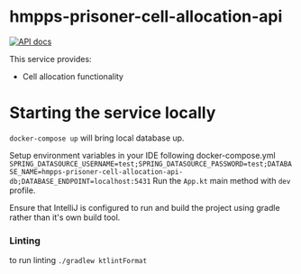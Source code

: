 # hmpps-prisoner-cell-allocation-api
[![API docs](https://img.shields.io/badge/API_docs_-view-85EA2D.svg?logo=swagger)](https://cell-allocation-api-dev.prison.service.justice.gov.uk/swagger-ui.html)

This service provides:
* Cell allocation functionality

# Starting the service locally
```docker-compose up``` will bring local database up. 

Setup environment variables in your IDE following docker-compose.yml ```SPRING_DATASOURCE_USERNAME=test;SPRING_DATASOURCE_PASSWORD=test;DATABASE_NAME=hmpps-prisoner-cell-allocation-api-db;DATABASE_ENDPOINT=localhost:5431```
Run the `App.kt` main method with `dev` profile.


Ensure that IntelliJ is configured to run and build the project using gradle rather than it's own build tool.

### Linting
to run linting  ```./gradlew ktlintFormat```
